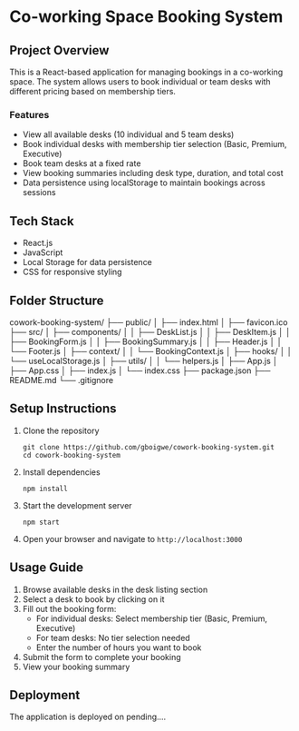 # Co-working Space Booking System

## Project Overview
This is a React-based application for managing bookings in a co-working space. The system allows users to book individual or team desks with different pricing based on membership tiers.

### Features
- View all available desks (10 individual and 5 team desks)
- Book individual desks with membership tier selection (Basic, Premium, Executive)
- Book team desks at a fixed rate
- View booking summaries including desk type, duration, and total cost
- Data persistence using localStorage to maintain bookings across sessions

## Tech Stack
- React.js
- JavaScript
- Local Storage for data persistence
- CSS for responsive styling

## Folder Structure

cowork-booking-system/
├── public/
│   ├── index.html
│   ├── favicon.ico
├── src/
│   ├── components/
│   │   ├── DeskList.js
│   │   ├── DeskItem.js
│   │   ├── BookingForm.js
│   │   ├── BookingSummary.js
│   │   ├── Header.js
│   │   └── Footer.js
│   ├── context/
│   │   └── BookingContext.js
│   ├── hooks/
│   │   └── useLocalStorage.js
│   ├── utils/
│   │   └── helpers.js
│   ├── App.js
│   ├── App.css
│   ├── index.js
│   └── index.css
├── package.json
├── README.md
└── .gitignore

## Setup Instructions
1. Clone the repository
   ```
   git clone https://github.com/gboigwe/cowork-booking-system.git
   cd cowork-booking-system
   ```

2. Install dependencies
   ```
   npm install
   ```

3. Start the development server
   ```
   npm start
   ```

4. Open your browser and navigate to `http://localhost:3000`

## Usage Guide
1. Browse available desks in the desk listing section
2. Select a desk to book by clicking on it
3. Fill out the booking form:
   - For individual desks: Select membership tier (Basic, Premium, Executive)
   - For team desks: No tier selection needed
   - Enter the number of hours you want to book
4. Submit the form to complete your booking
5. View your booking summary

## Deployment
The application is deployed on pending....
